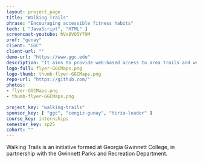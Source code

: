 ```yaml
---
layout: project_page
title: "Walking Trails"
phrase: "Encouraging accessible fitness habits"
tech: [ "JavaScript", "HTML" ]
screencast-youtube: hVx8VQ5Y79M
prof: "gunay"
client: "GGC"
client-url: ""
demo-url: "https://www.ggc.edu"
description: "It aims to provide web-based access to area trails and wellness instructions via videos."
logo-full: flyer-GGCMaps.png
logo-thumb: thumb-flyer-GGCMaps.png
repo-url: "https://github.com/"
photos:
- flyer-GGCMaps.png
- thumb-flyer-GGCMaps.png

project_key: "walking-trails"
sponsor_key: [ "ggc", "cengiz-gunay", "tirza-leader" ]
course_key: internships
semester_key: sp25
cohort: ""
---
```

Walking Trails is an initiative formed at Georgia Gwinnett College, in partnership with the Gwinnett Parks and Recreation Department.

<!-- lightgallery -->
<script src="https://code.jquery.com/jquery-2.2.4.min.js"></script>
<script src="https://cdn.jsdelivr.net/lightgallery/1.3.7/js/lightgallery.min.js">
</script>
<script src="https://cdn.jsdelivr.net/g/lg-zoom"></script>

<script type="text/javascript">

    $(document).ready(function() {

        $("body").lightGallery({

            zoom: true,
            selector: 'a#lightgallery',
            selectWithin: 'body'

        });

    });

</script>

[ggc]: http://www.ggc.edu
[gunay-ggc]: http://www.ggc.edu/about-ggc/directory/cengiz-gunay
[doloc-ggc]: http://www.ggc.edu/about-ggc/directory/anca-doloc-mihu
